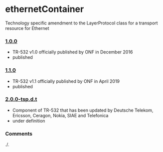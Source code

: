 # ethernetContainer
Technology specific amendment to the LayerProtocol class for a transport resource for Ethernet

### [1.0.0](../../tree/TR532v1_0)
- TR-532 v1.0 officially published by ONF in December 2016
- published

### [1.1.0](../../tree/TR532v1_1)
- TR-532 v1.1 officially published by ONF in April 2019
- published

### [2.0.0-tsp.d.t](../../tree/tsp)
- Component of TR-532 that has been updated by Deutsche Telekom, Ericsson, Ceragon, Nokia, SIAE and Telefonica
- under definition

### Comments
./.
